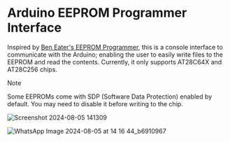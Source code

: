 # Arduino EEPROM Programmer Interface

Inspired by [Ben Eater's EEPROM Programmer](https://www.youtube.com/watch?v=K88pgWhEb1M), this is a console interface to communicate with the Arduino; enabling the user to easily write files to the EEPROM and read the contents. Currently, it only supports AT28C64X and AT28C256 chips.

> [!NOTE]  
> Some EEPROMs come with SDP (Software Data Protection) enabled by default. You may need to disable it before writing to the chip.

![Screenshot 2024-08-05 141309](https://github.com/user-attachments/assets/2864a59e-4a8d-4199-b1bb-3e2cccf801f7)

![WhatsApp Image 2024-08-05 at 14 16 44_b6910967](https://github.com/user-attachments/assets/fbca9eec-ffd5-4346-8088-aa2f46720137)

